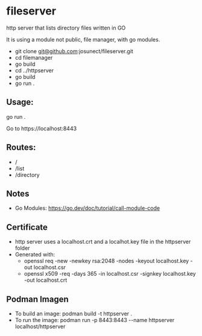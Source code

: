 # fileserver
http server that lists directory files
written in GO 

It is using a module not public, file manager, with go modules. 
- git clone git@github.com:josunect/fileserver.git
- cd filemanager
- go build
- cd ../httpserver
- go build 
- go run .


## Usage: 
go run .

Go to https://localhost:8443

## Routes:

- / 
- /list
- /directory

## Notes 
- Go Modules: https://go.dev/doc/tutorial/call-module-code 

## Certificate
- http server uses a localhost.crt and a localhot.key file in the httpserver folder
- Generated with:
  - openssl req  -new  -newkey rsa:2048  -nodes  -keyout localhost.key  -out localhost.csr
  - openssl  x509  -req  -days 365  -in localhost.csr  -signkey localhost.key  -out localhost.crt 

## Podman Imagen
- To build an image:
podman build -t httpserver .
- To run the image: 
podman run -p 8443:8443 --name httpserver localhost/httpserver
